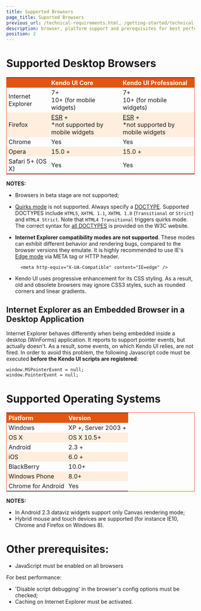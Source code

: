 ```yaml
---
title: Supported Browsers
page_title: Suported Browsers
previous_url: /technical-requirements.html, /getting-started/technical-requirements
description: browser, platform support and prerequisites for best performance when working with Kendo UI.
position: 2
---
```


<style scoped>
    .stripes
    {
        border: 1px solid #E15613;
        border-collapse: collapse;
    }
    .stripes th
    {
        background: #E15613;
        color: #fff;
    }
    .stripes tr:nth-child(2n+1) td
    {
        background: #fed;
    }

    .stripes th,
    .stripes td
    {
        padding: 3px 5px;
        text-align: left;
    }
</style>

# Supported Desktop Browsers

<table class="devices-platforms stripes" style="margin-top: 1.2em;">
   <tbody>
        <tr>
            <th class="browsers" style="width: 120px"></th>
            <th class="browsers" style="width: 220px">Kendo UI Core</th>
            <th class="browsers" style="width: 220px">Kendo UI Professional</th>
        </tr>
        <tr>
           <td><span class="ie"></span>Internet Explorer</td>
           <td>7+<br/>10+ (for mobile widgets)</td>
           <td>7+<br/>10+ (for mobile widgets)</td>
        </tr>
        <tr>
            <td><span class="firefox"></span>Firefox</td>
            <td><a href="http://www.mozilla.org/en-US/firefox/organizations/">ESR</a> +<br/>*not supported by mobile widgets</td>
            <td><a href="http://www.mozilla.org/en-US/firefox/organizations/">ESR</a> +<br/>*not supported by mobile widgets</td>
        </tr>
        <tr>
            <td><span class="chrome"></span>Chrome</td>
            <td>Yes</td>
            <td>Yes</td>
        </tr>
        <tr>
            <td><span class="opera"></span>Opera</td>
            <td>15.0 +</td>
            <td>15.0 +</td>
        </tr>
        <tr>
            <td><span class="safari"></span>Safari 5+ (OS X)</td>
            <td>Yes</td>
            <td>Yes</td>
        </tr>
    </tbody>
</table>

**NOTES:**

* Browsers in beta stage are not supported;
* [Quirks mode](http://www.quirksmode.org/css/quirksmode.html) is not supported. Always specify a [DOCTYPE](http://reference.sitepoint.com/html/doctypes).
Supported DOCTYPES include `HTML5`, `XHTML 1.1`, `XHTML 1.0` (`Transitional` or `Strict`) and `HTML4 Strict`. Note that `HTML4 Transitional` triggers quirks mode.
The correct syntax for [all DOCTYPES](http://www.w3.org/QA/2002/04/valid-dtd-list.html) is provided on the W3C website.
* **Internet Explorer compatibility modes are not supported**. These modes can exhibit different behavior and rendering bugs, compared to the browser versions they emulate.
It is highly recommended to use IE's [Edge mode](http://blogs.msdn.com/b/ie/archive/2010/06/16/ie-s-compatibility-features-for-site-developers.aspx) via META tag or HTTP header.

        <meta http-equiv="X-UA-Compatible" content="IE=edge" />

* Kendo UI uses progressive enhancement for its CSS styling. As a result, old and obsolete browsers may ignore CSS3 styles, such as rounded corners and linear gradients.

## Internet Explorer as an Embedded Browser in a Desktop Application

Internet Explorer behaves differently when being embedded inside a desktop (WinForms) application. It reports to support pointer events, but actually doesn't.
As a result, some events, on which Kendo UI relies, are not fired. In order to avoid this problem, the following Javascript code must be executed
**before the Kendo UI scripts are registered**:

    window.MSPointerEvent = null;
    window.PointerEvent = null;

# Supported Operating Systems

<table class="devices-platforms stripes" style="margin-top: 1.2em;">
    <tr>
        <th class="platform">Platform</th>
        <th class="platform-version">Version</th>
    </tr>
    <tr>
        <td style="width: 150px;"><span class="windows"></span>Windows</td>
        <td>XP +, Server 2003 +</td>
    </tr>
    <tr>
        <td><span class="mac"></span> OS X</td>
        <td>OS X 10.5+</td>
    </tr>
    <tr>
        <td><span class="android"></span> Android</td>
        <td>2.3 +</td>
    </tr>
    <tr>
        <td><span class="ios"></span> iOS</td>
        <td>6.0 +</td>
    </tr>
    <tr>
        <td><span class="blackberry"></span>BlackBerry</td>
        <td>10.0+</td>
    </tr>
    <tr>
        <td><span class="winphone"></span>Windows Phone</td>
        <td>8.0+</td>
    </tr>
     <tr>
        <td><span class="chrome"></span>Chrome for Android</td>
        <td>Yes</td>
    </tr>
</table>

**NOTES:**

* In Android 2.3 dataviz widgets support only Canvas rendering mode;
* Hybrid mouse and touch devices are supported (for instance IE10, Chrome and Firefox on Windows 8).

# Other prerequisites:

* JavaScript must be enabled on all browsers

For best performance:

* 'Disable script debugging' in the browser's config options must be checked;
* Caching on Internet Explorer must be activated.
